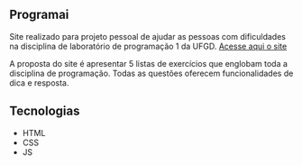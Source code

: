 ## Programai
Site realizado para projeto pessoal de ajudar as pessoas com dificuldades na disciplina de laboratório de programação 1 da UFGD. [Acesse aqui o site](htpps://programai.surge.sh)

A proposta do site é apresentar 5 listas de exercícios que englobam toda a disciplina de programação. Todas as questões oferecem funcionalidades de dica e resposta.
## Tecnologias
 - HTML
 - CSS
 - JS
